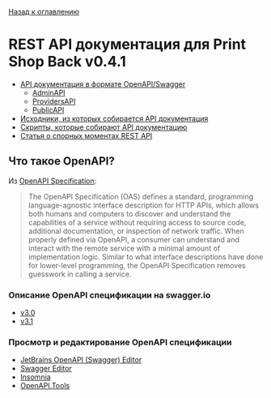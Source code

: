 [Назад к оглавлению](./README.md)

# REST API документация для Print Shop Back v0.4.1
- [API документация в формате OpenAPI/Swagger](./api)
    - [AdminAPI](./api/admin-api)
    - [ProvidersAPI](./api/providers-api)  
    - [PublicAPI](./api/public-api)
- [Исходники, из которых собирается API документация](./api-src)
- [Скрипты, которые собирают API документацию](../scripts/openapi)
- [Статья о спорных моментах REST API](https://habr.com/ru/articles/770226/)

## Что такое OpenAPI?
Из [OpenAPI Specification](https://github.com/OAI/OpenAPI-Specification):

> The OpenAPI Specification (OAS) defines a standard, programming language-agnostic interface
> description for HTTP APIs, which allows both humans and computers to discover and understand
> the capabilities of a service without requiring access to source code, additional documentation,
> or inspection of network traffic. When properly defined via OpenAPI, a consumer can understand
> and interact with the remote service with a minimal amount of implementation logic. Similar to
> what interface descriptions have done for lower-level programming, the OpenAPI Specification
> removes guesswork in calling a service.

### Описание OpenAPI спецификации на swagger.io
- [v3.0](https://swagger.io/specification/v3/)
- [v3.1](https://swagger.io/specification/)

### Просмотр и редактирование OpenAPI спецификации
- [JetBrains OpenAPI (Swagger) Editor](https://plugins.jetbrains.com/plugin/14837-openapi-swagger-editor)
- [Swagger Editor](https://editor.swagger.io/)
- [Insomnia](https://insomnia.rest/download)
- [OpenAPI.Tools](https://openapi.tools/)